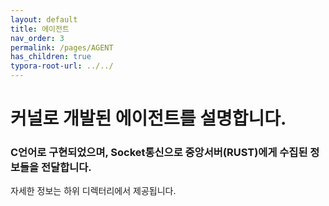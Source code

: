 ```yaml
---
layout: default
title: 에이전트
nav_order: 3
permalink: /pages/AGENT
has_children: true
typora-root-url: ../../
---
```


# **커널로 개발된 에이전트를 설명합니다.**

### C언어로 구현되었으며, Socket통신으로  중앙서버(RUST)에게 수집된 정보들을 전달합니다.







자세한 정보는 하위 디렉터리에서 제공됩니다.